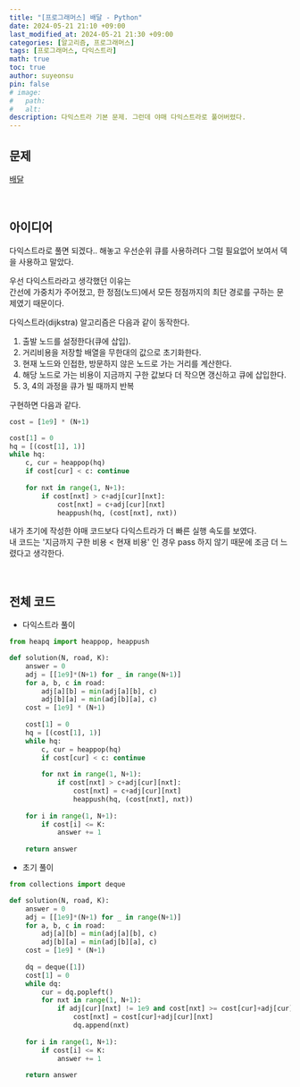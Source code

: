 ```yaml
---
title: "[프로그래머스] 배달 - Python"
date: 2024-05-21 21:10 +09:00
last_modified_at: 2024-05-21 21:30 +09:00
categories: [알고리즘, 프로그래머스]
tags: [프로그래머스, 다익스트라]
math: true
toc: true
author: suyeonsu
pin: false
# image:
#   path: 
#   alt: 
description: 다익스트라 기본 문제. 그런데 야매 다익스트라로 풀어버렸다.
---
```


## 문제

[배달](https://school.programmers.co.kr/learn/courses/30/lessons/12978)

<br>

## 아이디어

다익스트라로 풀면 되겠다.. 해놓고 우선순위 큐를 사용하려다 그럴 필요없어 보여서 덱을 사용하고 말았다.

우선 다익스트라라고 생각했던 이유는  
간선에 가중치가 주어졌고, 한 정점(노드)에서 모든 정점까지의 최단 경로를 구하는 문제였기 때문이다. 

다익스트라(dijkstra) 알고리즘은 다음과 같이 동작한다.  

1. 출발 노드를 설정한다(큐에 삽입).
2. 거리비용을 저장할 배열을 무한대의 값으로 초기화한다. 
3. 현재 노드와 인접한, 방문하지 않은 노드로 가는 거리를 계산한다.
4. 해당 노드로 가는 비용이 지금까지 구한 값보다 더 작으면 갱신하고 큐에 삽입한다.
5. 3, 4의 과정을 큐가 빌 때까지 반복

구현하면 다음과 같다.  
```py
cost = [1e9] * (N+1)

cost[1] = 0
hq = [(cost[1], 1)]
while hq:
    c, cur = heappop(hq)
    if cost[cur] < c: continue
    
    for nxt in range(1, N+1):
        if cost[nxt] > c+adj[cur][nxt]:
            cost[nxt] = c+adj[cur][nxt]
            heappush(hq, (cost[nxt], nxt))
```

내가 초기에 작성한 야매 코드보다 다익스트라가 더 빠른 실행 속도를 보였다.  
내 코드는 '지금까지 구한 비용 < 현재 비용' 인 경우 pass 하지 않기 때문에 조금 더 느렸다고 생각한다.

<br>

## 전체 코드

- 다익스트라 풀이 

```py
from heapq import heappop, heappush

def solution(N, road, K):
    answer = 0
    adj = [[1e9]*(N+1) for _ in range(N+1)]
    for a, b, c in road:
        adj[a][b] = min(adj[a][b], c)
        adj[b][a] = min(adj[b][a], c)
    cost = [1e9] * (N+1)
    
    cost[1] = 0
    hq = [(cost[1], 1)]
    while hq:
        c, cur = heappop(hq)
        if cost[cur] < c: continue
        
        for nxt in range(1, N+1):
            if cost[nxt] > c+adj[cur][nxt]:
                cost[nxt] = c+adj[cur][nxt]
                heappush(hq, (cost[nxt], nxt))
        
    for i in range(1, N+1):
        if cost[i] <= K:
            answer += 1
    
    return answer
```

- 초기 풀이

```py
from collections import deque

def solution(N, road, K):
    answer = 0
    adj = [[1e9]*(N+1) for _ in range(N+1)]
    for a, b, c in road:
        adj[a][b] = min(adj[a][b], c)
        adj[b][a] = min(adj[b][a], c)
    cost = [1e9] * (N+1)
    
    dq = deque([1])
    cost[1] = 0
    while dq:
        cur = dq.popleft()
        for nxt in range(1, N+1):
            if adj[cur][nxt] != 1e9 and cost[nxt] >= cost[cur]+adj[cur][nxt]:
                cost[nxt] = cost[cur]+adj[cur][nxt]
                dq.append(nxt)
        
    for i in range(1, N+1):
        if cost[i] <= K:
            answer += 1
    
    return answer
```